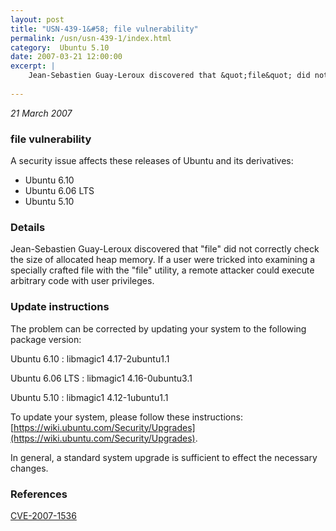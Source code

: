 ```yaml
---
layout: post
title: "USN-439-1&#58; file vulnerability"
permalink: /usn/usn-439-1/index.html
category:  Ubuntu 5.10
date: 2007-03-21 12:00:00
excerpt: |
    Jean-Sebastien Guay-Leroux discovered that &quot;file&quot; did not correctly  check the size of allocated heap memory.  If a user were tricked into  examining a specially crafted file with the &quot;file&quot; utility, a remote  attacker could execute arbitrary code with user privileges.
    
--- 
```

 
 

*21 March 2007*

### file vulnerability

A security issue affects these releases of Ubuntu and its derivatives:

* Ubuntu 6.10
* Ubuntu 6.06 LTS
* Ubuntu 5.10

### Details

Jean-Sebastien Guay-Leroux discovered that &quot;file&quot; did not correctly check the size of allocated heap memory. If a user were tricked into examining a specially crafted file with the &quot;file&quot; utility, a remote attacker could execute arbitrary code with user privileges.

### Update instructions

The problem can be corrected by updating your system to the following package version:

Ubuntu 6.10
 : libmagic1 <span>4.17-2ubuntu1.1</span>

Ubuntu 6.06 LTS
 : libmagic1 <span>4.16-0ubuntu3.1</span>

Ubuntu 5.10
 : libmagic1 <span>4.12-1ubuntu1.1</span>

To update your system, please follow these instructions: [https://wiki.ubuntu.com/Security/Upgrades](https://wiki.ubuntu.com/Security/Upgrades).

In general, a standard system upgrade is sufficient to effect the necessary changes.

### References

 
 [CVE-2007-1536](http://people.ubuntu.com/~ubuntu-security/cve/CVE-2007-1536)
 

